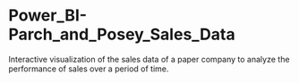 # Power_BI-Parch_and_Posey_Sales_Data
Interactive visualization of the sales data of a paper company to analyze the performance of sales over a period of time.
